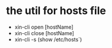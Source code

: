 # the util for hosts file
- xin-cli open [hostName] 
- xin-cli close [hostName] 
- xin-cli -s (show /etc/hosts`)